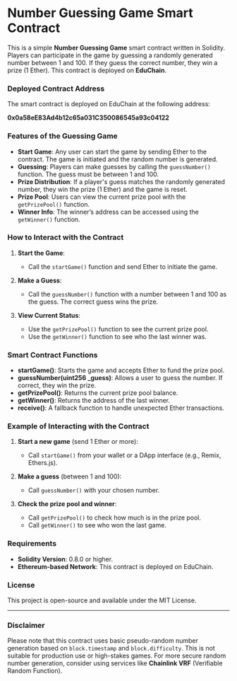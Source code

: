 # Number Guessing Game Smart Contract

This is a simple **Number Guessing Game** smart contract written in Solidity.
Players can participate in the game by guessing a randomly generated number between 1 and 100. If they guess the correct number, they win a prize (1 Ether). This contract is deployed on **EduChain**.

### Deployed Contract Address
The smart contract is deployed on EduChain at the following address:

**0x0a58eE83Ad4b12c65a031C350086545a93c04122**

### Features of the Guessing Game

- **Start Game**: Any user can start the game by sending Ether to the contract. The game is initiated and the random number is generated.
- **Guessing**: Players can make guesses by calling the `guessNumber()` function. The guess must be between 1 and 100.
- **Prize Distribution**: If a player's guess matches the randomly generated number, they win the prize (1 Ether) and the game is reset.
- **Prize Pool**: Users can view the current prize pool with the `getPrizePool()` function.
- **Winner Info**: The winner’s address can be accessed using the `getWinner()` function.

### How to Interact with the Contract

1. **Start the Game**: 
    - Call the `startGame()` function and send Ether to initiate the game.
  
2. **Make a Guess**:
    - Call the `guessNumber()` function with a number between 1 and 100 as the guess. The correct guess wins the prize.
  
3. **View Current Status**:
    - Use the `getPrizePool()` function to see the current prize pool.
    - Use the `getWinner()` function to see who the last winner was.

### Smart Contract Functions

- **startGame()**: Starts the game and accepts Ether to fund the prize pool.
- **guessNumber(uint256 _guess)**: Allows a user to guess the number. If correct, they win the prize.
- **getPrizePool()**: Returns the current prize pool balance.
- **getWinner()**: Returns the address of the last winner.
- **receive()**: A fallback function to handle unexpected Ether transactions.

### Example of Interacting with the Contract

1. **Start a new game** (send 1 Ether or more):
    - Call `startGame()` from your wallet or a DApp interface (e.g., Remix, Ethers.js).
   
2. **Make a guess** (between 1 and 100):
    - Call `guessNumber()` with your chosen number.

3. **Check the prize pool and winner**:
    - Call `getPrizePool()` to check how much is in the prize pool.
    - Call `getWinner()` to see who won the last game.

### Requirements

- **Solidity Version**: 0.8.0 or higher.
- **Ethereum-based Network**: This contract is deployed on EduChain.

### License

This project is open-source and available under the MIT License.

---

### Disclaimer
Please note that this contract uses basic pseudo-random number generation based on `block.timestamp` and `block.difficulty`.
This is not suitable for production use or high-stakes games. For more secure random number generation, 
consider using services like **Chainlink VRF** (Verifiable Random Function).

